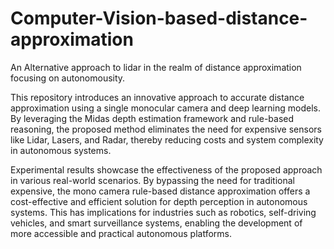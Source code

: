 # Computer-Vision-based-distance-approximation

An Alternative approach to lidar in the realm of distance approximation focusing on autonomousity.

This repository introduces an innovative approach to accurate distance approximation using a single 
monocular camera and deep learning models. By leveraging the Midas depth estimation framework and 
rule-based reasoning, the proposed method eliminates the need for expensive sensors like Lidar, Lasers, and Radar, 
thereby reducing costs and system complexity in autonomous systems.


Experimental results showcase the effectiveness of the
proposed approach in various real-world scenarios. By
bypassing the need for traditional expensive, the mono camera
rule-based distance approximation offers a cost-effective and
efficient solution for depth perception in autonomous systems.
This has implications for industries such as robotics, self-driving
vehicles, and smart surveillance systems, enabling the
development of more accessible and practical autonomous
platforms.
